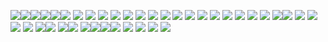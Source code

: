 ![](https://64.media.tumblr.com/8eda1ae6432597efb8dab38f2dcc10f0/2161e7869677cf6b-4c/s100x200/3dbb82659e7ee1d6b0d18ca356a760468da30d25.pnj)![](https://64.media.tumblr.com/5e21f98900fc17ba88f8cb59d989e30a/2161e7869677cf6b-6a/s100x200/ad30218376339277aba997703eb9ed2680df17a1.pnj)![](https://64.media.tumblr.com/99a3ea0c94a86db3fce61a666654fbf3/d75f79ba8da9c3a5-57/s100x200/b5e0974d1c8e4a6915fbc35da34264d455a9b979.pnj)![](https://64.media.tumblr.com/a00887f452cf82b3b42b01173b5a3ff7/d75f79ba8da9c3a5-84/s100x200/1825f85e324fd42fde0355ab4488540e317f8975.pnj)![](https://64.media.tumblr.com/80c06986aba77adff10a6be315013e55/d75f79ba8da9c3a5-54/s100x200/1bcf1a6e8677476b40f0b55b619ec2064c7e43fb.pnj)![](https://64.media.tumblr.com/4ba1e9e044d7b9d15ca8802bd31b8d70/d75f79ba8da9c3a5-2b/s100x200/10bd358614f053fb9261cf5be42e39f4ec996ddf.pnj)
![](https://64.media.tumblr.com/530fb6d1258c072abfbb0baa6629fdb6/d75f79ba8da9c3a5-52/s100x200/4c76874b2c5e28961a9a1e44651a010a99077748.pnj)
![](https://64.media.tumblr.com/150bae83ebcef806770454abe1a42fca/84627bf6b595bf18-d5/s100x200/7b3e9d2b215a5ca985dc2b6c85518618218bc5d5.gifv)
![](https://64.media.tumblr.com/a903e901fe3d4bfdc824c8ad6d2364d5/84627bf6b595bf18-0a/s100x200/a2ed87f2b452113e78cfa9f9b30579234ee3e545.gifv)
![](https://64.media.tumblr.com/14fa47baaef3fe97639a84604f20fdbb/84627bf6b595bf18-1f/s100x200/28b5d3caafc7ef0385d057bd2ddc5e512ee1fe6c.gifv)
![](https://64.media.tumblr.com/3930610d0000d79a71f5bae1d2c5ce3a/7796b8cda0d3ecf8-da/s100x200/685b768e4d4e61ce68170213da5323e24c51ca82.pnj)
![](https://64.media.tumblr.com/9e731c9174c6c8704097e55b52beb308/7796b8cda0d3ecf8-94/s100x200/3a80cbddf7e9a3c269f2f19b57b80506e71a57f3.pnj)
![](https://64.media.tumblr.com/ecd1160a7c8aa83b0886fae709837189/7796b8cda0d3ecf8-36/s100x200/9f8e5b5016742453ad64912c0a6491c33cf96bb5.pnj)
![](https://64.media.tumblr.com/571f3f3f90f134a3aee4ae767548292b/cbf1d710120a4937-b4/s100x200/b88a1737898497a87def8d834b76ff68bccbc0bc.pnj)
![](https://64.media.tumblr.com/16158c15906fdb44b8d84ad1875ae2f6/cbf1d710120a4937-ea/s100x200/ae4a95368bef69090cbdbeab69a9bd65900ad547.pnj)
![](https://64.media.tumblr.com/d6655b4149913ad331f7855a68860a9b/cbf1d710120a4937-a8/s100x200/bc3347ac758c32c968c4aaffdb64de8abaea661a.pnj)
![](https://64.media.tumblr.com/3439d076e120f0b234aa11803c411953/3eb2a1ff3fce4504-d7/s100x200/b0e7f81c554b88a4372ba6018dde5d00643be9c0.pnj)
![](https://64.media.tumblr.com/1080d17b29326ba0406c3d39a3e3d1eb/3eb2a1ff3fce4504-cd/s100x200/aab68d00d1763bbd149b2ff91fe3c211f11d74ec.pnj)
![](https://64.media.tumblr.com/33ee92523b877ecf7d5e466bb93feb17/3eb2a1ff3fce4504-e9/s100x200/89afc04e05ec924b352c704c7698d3a628514f87.pnj)
![](https://64.media.tumblr.com/7a777df8baf34029e6bb922ff197f925/3eb2a1ff3fce4504-cb/s100x200/9e93833fb0e21083a0377de2e8855efa2abebf86.pnj)
![](https://64.media.tumblr.com/3f2cc82582107dfa7ed0cd9a61bb96c2/3eb2a1ff3fce4504-79/s100x200/976f104ab831e125f94a6576d8494165682913f7.pnj)
![](https://64.media.tumblr.com/c85aa0a330e9bbfb28242b73d74fde01/3eb2a1ff3fce4504-dd/s100x200/50109bec446aa56ccbd2c6d5cce412a63d3e0af5.pnj)
![](lr.com/760561e9324cdeb6ca2255b1ac2ee86b/3eb2a1ff3fce4504-87/s100x200/abead6729ebfc76ac4c4286a29155bb883ad2223.pnj)![](https://64.media.tumblr.com/caf27d35cc568a6c3470e246a2cb4ff4/532cf25141f88dd5-1c/s100x200/eacc9425ee779d6a2810e5cf6c03a43fb9231a69.gifv)
![](https://64.media.tumblr.com/b3c495c12633454ce63545fbb065eabe/532cf25141f88dd5-45/s100x200/db830ed9643a6eab4fd8935931bc240ad20d1323.gifv)
![](https://64.media.tumblr.com/a253e0f3fff329be65eba9e4ae7cfb1e/532cf25141f88dd5-15/s100x200/dd92a98771724e4cc99b31e0029b9e0b238cced7.gifv)
![](https://64.media.tumblr.com/ce507ee86e5047c7842829d56c96823b/532cf25141f88dd5-93/s100x200/d0b12428afd6740e34c314ac28eb76cd05cda17b.gifv)
![](https://64.media.tumblr.com/fbc67e5b4b51c0f21cf3be01e5593fd8/532cf25141f88dd5-4c/s100x200/7526a54b4a5c7151f0f23d47d890d9dfeb6d5db1.gifv)
![](https://64.media.tumblr.com/30791f40d006535e77cb6a86543308c0/532cf25141f88dd5-f5/s100x200/6c51755e0c34f0efc8d3c8a3b910954d33cf1d68.gifv)![](https://64.media.tumblr.com/1950f6b2c86f8a9a6ba34acd59221b0a/532cf25141f88dd5-b2/s100x200/8b89d8f301ef0ed0d1f735567c6b747e43bb9f99.gifv)
![](https://64.media.tumblr.com/1f05704d0bb02629e4f0c9d2956d3f07/473928ea48888009-80/s100x200/de965c3755aa2cc768b659ab2a750e6bd101a16e.gifv)![](https://64.media.tumblr.com/1b8487d0764a6e7cc90e6d96669a19a2/0a314c1722fc4072-e2/s100x200/f9d836d1fcd874d3984621e6fb64bf22e4c6d5c3.pnj)
![](https://64.media.tumblr.com/805c9852166cc7b3bf9d6da788bcbb43/b19b8466f96477fc-bc/s100x200/43dbb6b5c4ab950217732ba95ba685b73971d262.pnj)![](https://64.media.tumblr.com/7b2d79090dde120f0df5316ba6e0061a/b19b8466f96477fc-4e/s100x200/649395e1418b013f9ccdf37934c22a36f7fd9f7b.webp)![](https://64.media.tumblr.com/460da96a432e9aa6775b2df592efb6c4/0d9c08ed8003adc6-4c/s100x200/2fd39e4f39c68d2855413579a73fac082905d7bb.jpg)![](https://64.media.tumblr.com/70d79e9654883ffd5bc1b140b6575698/85ffa3ea44a449a2-ce/s100x200/60ec76432542e3c016f46b00028978c517f4a53f.pnj)
![](https://64.media.tumblr.com/723539f497e72c91692d65ff0836c509/85ffa3ea44a449a2-c2/s100x200/32a9d6359afdb3ab91ef980ee703d8acfac089af.pnj)
![](https://64.media.tumblr.com/4e2110b2eeb4c343f7d5aa7ef485a727/85ffa3ea44a449a2-cb/s100x200/397ca7c171426c2835d8e4bd156fb50f9a309375.pnj)
![](https://64.media.tumblr.com/40fee97c5ddc08311590409cd6fef4f8/85ffa3ea44a449a2-7e/s100x200/3f2e7cc09703299967fa501727898767e85f71cf.pnj)
![](https://64.media.tumblr.com/8d7667d75ac83fc9d4530a692e337304/85ffa3ea44a449a2-49/s100x200/9afa1e11d1394df12f898e258e3377edb62b68f8.pnj)



<!---
zzflwrboyy/zzflwrboyy is a ✨ special ✨ repository because its `README.md` (this file) appears on your GitHub profile.
You can click the Preview link to take a look at your changes.
--->
